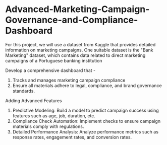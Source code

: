 # Advanced-Marketing-Campaign-Governance-and-Compliance-Dashboard
For this project, we will use a dataset from Kaggle that provides detailed information on marketing campaigns. One suitable dataset is the "Bank Marketing" dataset, which contains data related to direct marketing campaigns of a Portuguese banking institution

Develop a comprehensive dashboard that -
1. Tracks and manages marketing campaign compliance
2. Ensure all materials adhere to legal, compliance, and brand governance standards.

Adding Advanced Features
1. Predictive Modeling: Build a model to predict campaign success using features such as age, job, duration, etc.
2. Compliance Check Automation: Implement checks to ensure campaign materials comply with regulations.
3. Detailed Performance Analysis: Analyze performance metrics such as response rates, engagement rates, and conversion rates.
